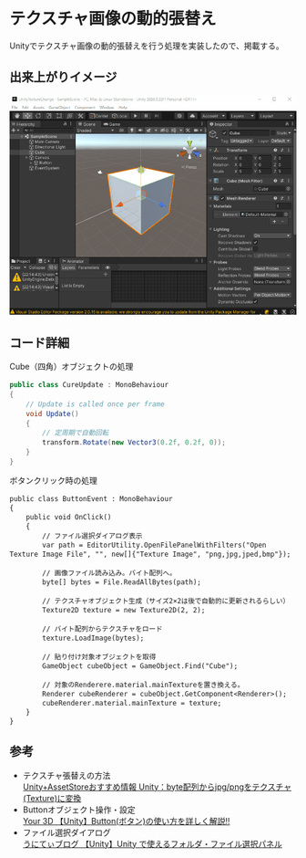 # テクスチャ画像の動的張替え

Unityでテクスチャ画像の動的張替えを行う処理を実装したので、掲載する。


## 出来上がりイメージ

![img](./Img/demo.gif)


## コード詳細

Cube（四角）オブジェクトの処理
``` csharp
public class CureUpdate : MonoBehaviour
{
    // Update is called once per frame
    void Update()
    {
        // 定周期で自動回転
        transform.Rotate(new Vector3(0.2f, 0.2f, 0));
    }
}
```

ボタンクリック時の処理

``` cSharp
public class ButtonEvent : MonoBehaviour
{
    public void OnClick()
    {
        // ファイル選択ダイアログ表示
        var path = EditorUtility.OpenFilePanelWithFilters("Open Texture Image File", "", new[]{"Texture Image", "png,jpg,jped,bmp"});

        // 画像ファイル読み込み。バイト配列へ。
        byte[] bytes = File.ReadAllBytes(path);

        // テクスチャオブジェクト生成（サイズ2×2は後で自動的に更新されるらしい）
        Texture2D texture = new Texture2D(2, 2);

        // バイト配列からテクスチャをロード
        texture.LoadImage(bytes);

        // 貼り付け対象オブジェクトを取得
        GameObject cubeObject = GameObject.Find("Cube");

        // 対象のRenderere.material.mainTextureを置き換える。
        Renderer cubeRenderer = cubeObject.GetComponent<Renderer>();
        cubeRenderer.material.mainTexture = texture;
    }
}

```
## 参考
- テクスチャ張替えの方法  
[Unity+AssetStoreおすすめ情報 Unity：byte配列からjpg/pngをテクスチャ(Texture)に変換](https://www.fast-system.jp/unity%ef%bc%9abyte%e9%85%8d%e5%88%97%e3%81%8b%e3%82%89jpg-png%e3%82%92%e3%83%86%e3%82%af%e3%82%b9%e3%83%81%e3%83%a3texture%e3%81%ab%e5%a4%89%e6%8f%9b/)
- Buttonオブジェクト操作・設定  
[Your 3D 【Unity】Button(ボタン)の使い方を詳しく解説!!](https://your-3d.com/unity-button-use/)
- ファイル選択ダイアログ  
[うにてぃブログ 【Unity】Unity で使えるフォルダ・ファイル選択パネル](https://hacchi-man.hatenablog.com/entry/2020/01/21/220000#EditorUtilityOpenFilePanelWithFilters)


